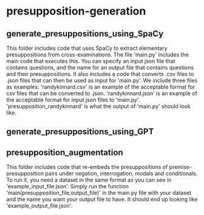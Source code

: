 # presupposition-generation

## generate_presuppositions_using_SpaCy

This folder includes code that uses SpaCy to extract elementary presuppositions from cross-examinations. 
The file 'main.py' includes the main code that executes this. You can specify an input json file that contains questions, and the name for an output file that contains questions and their presuppositions.
It also includes a code that converts .csv files to .json files that can then be used as input for 'main.py'.
We include three files as examples: 'randykinnard.csv' is an example of the acceptable format for csv files that can be converted to .json.
'randykinnard.json' is an example of the acceptable format for input json files to 'main.py'.
'presupposition_randykinnard' is what the output of 'main.py' should look like.

## generate_presuppositions_using_GPT

## presupposition_augmentation

This folder includes code that re-embeds the presuppositions of premise-presupposition pairs under negation, interrogation, modals and conditionals.
To run it, you need a dataset in the same format as you can see in 'example_input_file.json'.
Simply run the function 'main(presupposition_file,output_file)' in the main.py file with your dataset and the name you want your output file to have.
It should end up looking like 'example_output_file.json'.
